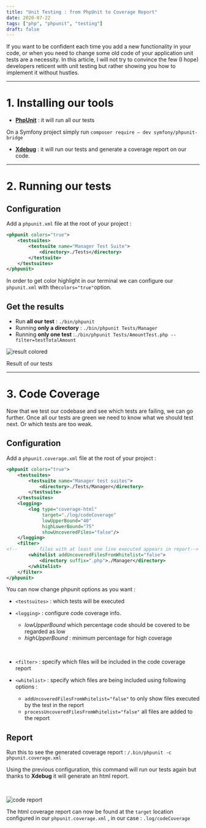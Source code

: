```yaml
---
title: "Unit Testing : from PhpUnit to Coverage Report"
date: 2020-07-22
tags: ["php", "phpunit", "testing"]
draft: false
---
```


If you want to be confident each time you add a new functionality in your code, or when you need to change some old code of your application unit tests are a necessity. In this article, I will not try to convince the few (I hope) developers reticent with unit testing but rather showing you how to implement it without hustles.

-----------------

# 1. Installing our tools

*   [**PhpUnit**](https://phpunit.de/) : it will run all our tests

On a Symfony project simply run `composer require — dev symfony/phpunit-bridge`

*   [**Xdebug**](https://xdebug.org/) : it will run our tests and generate a coverage report on our code.

-----------------


# 2. Running our tests

## Configuration

Add a `phpunit.xml` file at the root of your project :

```xml
<phpunit colors="true">
    <testsuites>
        <testsuite name="Manager Test Suite">
            <directory>./Tests</directory>
        </testsuite>
    </testsuites>
</phpunit>
``` 

In order to get color highlight in our terminal we can configure our `phpunit.xml` with the`colors="true"`option.


## Get the results

*   Run **all our test** : `./bin/phpunit`
*   Running **only a directory** : `./bin/phpunit Tests/Manager`
*   Running **only one test** :`./bin/phpunit Tests/AmountTest.php --filter=testTotalAmount`


![result colored](https://cdn.hashnode.com/res/hashnode/image/upload/v1598105143730/2-SRlshbc.png)

Result of our tests

-----------------

# 3. Code Coverage

Now that we test our codebase and see which tests are failing, we can go further. Once all our tests are green we need to know what we should test next. Or which tests are too weak.

## Configuration

Add a `phpunit.coverage.xml` file at the root of your project :


```xml
<phpunit colors="true">
    <testsuites>
        <testsuite name="Manager test suites">
            <directory>./Tests/Manager</directory>
        </testsuite>
    </testsuites>
    <logging>
        <log type="coverage-html"
             target="./log/codeCoverage"
             lowUpperBound="40"
             highLowerBound="75"
             showUncoveredFiles="false"/>
    </logging>
    <filter>
<!--        files with at least one line executed appears in report-->
        <whitelist addUncoveredFilesFromWhitelist="false">
            <directory suffix=".php">./Manager</directory>
        </whitelist>
    </filter>
</phpunit>
``` 


You can now change phpunit options as you want :

- `<testsuites>` : which tests will be executed

- `<logging>` : configure code coverage info.

    *   _lowUpperBound_ which percentage code should be covered to be regarded as low
    *   _highUpperBound_ : minimum percentage for high coverage

<br />

- `<filter>` : specify which files will be included in the code coverage report

- `<whitelist>` : specify which files are being included using following options :

    *   `addUncoveredFilesFromWhitelist="false"` to only show files executed by the test in the report
    *   `processUncoveredFilesFromWhitelist="false"` all files are added to the report

## Report

Run this to see the generated coverage report : `/.bin/phpunit -c phpunit.coverage.xml`

Using the previous configuration, this command will run our tests again but thanks to **Xdebug** it will generate an html report.

<br />

![code report](https://cdn.hashnode.com/res/hashnode/image/upload/v1598105158184/lox1rHYDh.png)

The html coverage report can now be found at the `target` location configured in our `phpunit.coverage.xml` , in our case : `.log/codeCoverage`
